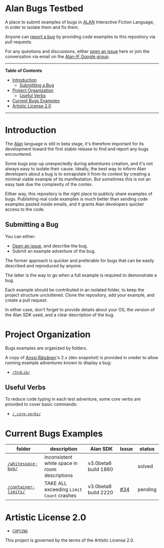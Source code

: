 # Alan Bugs Testbed

A place to submit examples of bugs in [ALAN] Interactive Fiction Language, in order to isolate them and fix them.

Anyone can [report a bug] by providing code examples to this repository via pull requests.

For any questions and discussions, either [open an issue] here or join the conversation via email on the [Alan-IF Google group].


-----

**Table of Contents**

<!-- MarkdownTOC autolink="true" bracket="round" autoanchor="false" lowercase="only_ascii" uri_encoding="true" levels="1,2,3" -->

- [Introduction](#introduction)
    - [Submitting a Bug](#submitting-a-bug)
- [Project Organization](#project-organization)
    - [Useful Verbs](#useful-verbs)
- [Current Bugs Examples](#current-bugs-examples)
- [Artistic License 2.0](#artistic-license-20)

<!-- /MarkdownTOC -->

-----

# Introduction

The [Alan] language is still in beta stage, it's therefore important for its development toward the first stable release to find and report any bugs encountered.


Some bugs pop-up unexpectedly during adventures creation, and it's not always easy to isolate their cause. Ideally, the best way to inform Alan developers about a bug is to extrapolate it from its context by creating a minimal viable example of its manifestation. But sometimes this is not an easy task due the complexity of the contex.

Either way, this repository is the right place to publicly share examples of bugs. Publishing real code examples is much better than sending code examples pasted inside emails, and it grants Alan developers quicker access to the code.

## Submitting a Bug

You can either:

- [Open an issue], and describe the bug.
- Submit an example adventure of the bug.

The former approach is quicker and preferable for bugs that can be easily described and reproduced by anyone.

The latter is the way to go when a full example is required to demonstrate a bug.

Each example should be contributed in an isolated folder, to keep the project structure uncluttered. Clone the repository, add your example, and create a pull request.

In either case, don't forget to provide details about your OS, the version of the Alan SDK used, and a clear description of the bug.

# Project Organization

Bugs examples are organized by folders.

A copy of [Anssi Räisänen]'s  2.x (dev snapshot) is provided in oreder to allow running example adventures known to display a bug:

- [`/StdLib/`](./StdLib)

## Useful Verbs

To reduce code typing in each test adventure, some core verbs are provided to cover basic commands:

- [`/_core-verbs/`](./_core-verbs/)


# Current Bugs Examples

|                    folder                   |                  description                  |       Alan SDK       | Issue |  status |
|---------------------------------------------|-----------------------------------------------|----------------------|-------|---------|
| [`/whitespace-bug/`](./whitespace-bug/)     | inconsistent white space in room descriptions | v3.0beta6 build 1880 |       | solved  |
| [`/container-limits/`](./container-limits/) | TAKE ALL exceeding `Limit Count` crashes      | v3.0beta8 build 2220 | [#34] | pending |

# Artistic License 2.0

- [`COPYING`](./COPYING)

This project is governed by the terms of the Artistic License 2.0.


<!-----------------------------------------------------------------------------
                               REFERENCE LINKS
------------------------------------------------------------------------------>

[Open an issue]: https://github.com/alan-if/alan-bugs-testbed/issues/new "Click to open an issue to report a bug"

<!-- Alan -->

[Alan-IF Google group]: https://groups.google.com/g/alan-if/ "Visit the Alan-IF Discussions group at Google"
[ALAN]: https://www.alanif.se/ "Visit Alan website"
[Standard Library]: https://github.com/AnssiR66/AlanStdLib "Go to the Alan Standard Library repository on GitHub"

<!-- document cross references -->

[report a bug]: #submitting-a-bug

<!-- Issues -->

[#34]: https://github.com/alan-if/alan/issues/34

<!-- people -->

[Anssi Räisänen]: https://github.com/AnssiR66 "View Anssi Räisänen's GitHub profile"

<!-- EOF -->
